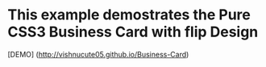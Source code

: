 # This example demostrates the Pure CSS3 Business Card with flip Design
[DEMO] (http://vishnucute05.github.io/Business-Card)
